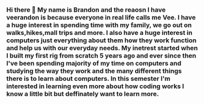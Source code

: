 ### Hi there 👋 My name is Brandon and the reaosn I have veerandon is because everyone in real life calls me Vee. I have a huge interest in spending time with my family, we go out on walks,hikes,mall trips and more. I also have a huge interest in computers just everything about them how they work function and help us with our everyday needs. My inetrest started when I built my first rig from scratch 5 years ago and ever since then I've been spending majority of my time on computers and studying the way they work and the many different things there is to learn about computers. In this semester I'm interested in learning even more about how coding works I know a little bit but deffinately want to learn more. 

<!--
**veerandon/veerandon** is a ✨ _special_ ✨ repository because its `README.md` (this file) appears on your GitHub profile.

Here are some ideas to get you started:

- 🔭 I’m currently working on ...
- 🌱 I’m currently learning ...
- 👯 I’m looking to collaborate on ...
- 🤔 I’m looking for help with ...
- 💬 Ask me about ...
- 📫 How to reach me: ...
- 😄 Pronouns: ...
- ⚡ Fun fact: ...
-->
